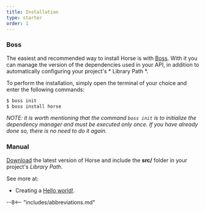 ```yaml
---
title: Installation
type: starter
order: 1
---
```


### Boss


The easiest and recommended way to install Horse is with [Boss](https://github.com/HashLoad/boss). With it you can manage the version of the dependencies used in your API, in addition to automatically configuring your project's * Library Path *.

To perform the installation, simply open the terminal of your choice and enter the following commands:

``` bash
$ boss init
$ boss install horse
```

*NOTE: it is worth mentioning that the command `boss init` is to initialize the dependency manager and must be executed only once. If you have already done so, there is no need to do it again.*

### Manual

[Download](https://github.com/HashLoad/boss/releases/latest) the latest version of Horse and include the __src/__ folder in your project's *Library Path*.

See more at:
  * Creating a [Hello world!](../hello-world.en).

--8<-- "includes/abbreviations.md"